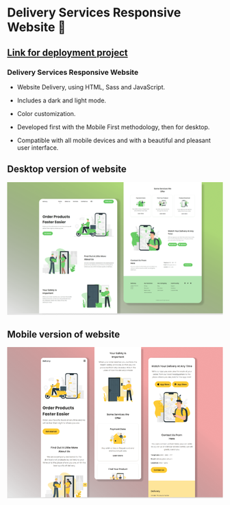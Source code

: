 # Delivery Services Responsive Website 🛵

## [Link for deployment project](https://burulai-narzieva.github.io/burulai-narzieva-delivery-services-responsive-website/)

### Delivery Services Responsive Website

- Website Delivery, using HTML, Sass and JavaScript.

- Includes a dark and light mode.

- Color customization.

- Developed first with the Mobile First methodology, then for desktop.

- Compatible with all mobile devices and with a beautiful and pleasant user interface.

## Desktop version of website

![Delivery website](/preview.png)

## Mobile version of website

![Delivery website](/preview-mobile-version.png)
